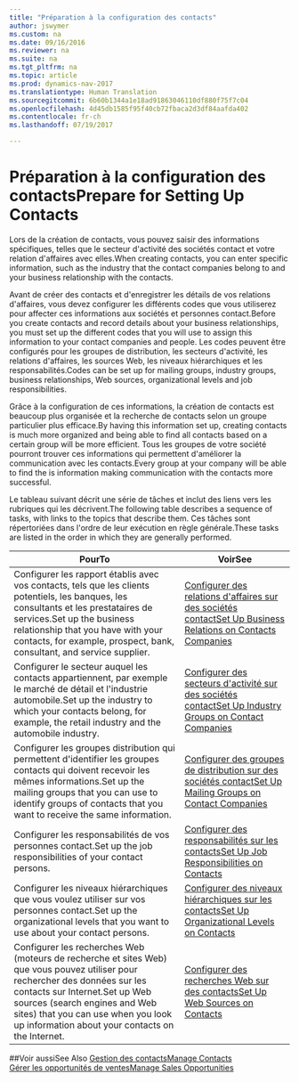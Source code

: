 ```yaml
---
title: "Préparation à la configuration des contacts"
author: jswymer
ms.custom: na
ms.date: 09/16/2016
ms.reviewer: na
ms.suite: na
ms.tgt_pltfrm: na
ms.topic: article
ms.prod: dynamics-nav-2017
ms.translationtype: Human Translation
ms.sourcegitcommit: 6b60b1344a1e18ad91863046110df880f75f7c04
ms.openlocfilehash: 4d45db1585f95f40cb72fbaca2d3df84aafda402
ms.contentlocale: fr-ch
ms.lasthandoff: 07/19/2017

---
```

# <a name="prepare-for-setting-up-contacts"></a><span data-ttu-id="efafd-102">Préparation à la configuration des contacts</span><span class="sxs-lookup"><span data-stu-id="efafd-102">Prepare for Setting Up Contacts</span></span>
<span data-ttu-id="efafd-103">Lors de la création de contacts, vous pouvez saisir des informations spécifiques, telles que le secteur d'activité des sociétés contact et votre relation d'affaires avec elles.</span><span class="sxs-lookup"><span data-stu-id="efafd-103">When creating contacts, you can enter specific information, such as the industry that the contact companies belong to and your business relationship with the contacts.</span></span>

<span data-ttu-id="efafd-104">Avant de créer des contacts et d'enregistrer les détails de vos relations d'affaires, vous devez configurer les différents codes que vous utiliserez pour affecter ces informations aux sociétés et personnes contact.</span><span class="sxs-lookup"><span data-stu-id="efafd-104">Before you create contacts and record details about your business relationships, you must set up the different codes that you will use to assign this information to your contact companies and people.</span></span> <span data-ttu-id="efafd-105">Les codes peuvent être configurés pour les groupes de distribution, les secteurs d'activité, les relations d'affaires, les sources Web, les niveaux hiérarchiques et les responsabilités.</span><span class="sxs-lookup"><span data-stu-id="efafd-105">Codes can be set up for mailing groups, industry groups, business relationships, Web sources, organizational levels and job responsibilities.</span></span>

<span data-ttu-id="efafd-106">Grâce à la configuration de ces informations, la création de contacts est beaucoup plus organisée et la recherche de contacts selon un groupe particulier plus efficace.</span><span class="sxs-lookup"><span data-stu-id="efafd-106">By having this information set up, creating contacts is much more organized and being able to find all contacts based on a certain group will be more efficient.</span></span> <span data-ttu-id="efafd-107">Tous les groupes de votre société pourront trouver ces informations qui permettent d'améliorer la communication avec les contacts.</span><span class="sxs-lookup"><span data-stu-id="efafd-107">Every group at your company will be able to find the is information making communication with the contacts more successful.</span></span>

<span data-ttu-id="efafd-108">Le tableau suivant décrit une série de tâches et inclut des liens vers les rubriques qui les décrivent.</span><span class="sxs-lookup"><span data-stu-id="efafd-108">The following table describes a sequence of tasks, with links to the topics that describe them.</span></span> <span data-ttu-id="efafd-109">Ces tâches sont répertoriées dans l'ordre de leur exécution en règle générale.</span><span class="sxs-lookup"><span data-stu-id="efafd-109">These tasks are listed in the order in which they are generally performed.</span></span>

|<span data-ttu-id="efafd-110">Pour</span><span class="sxs-lookup"><span data-stu-id="efafd-110">To</span></span> |<span data-ttu-id="efafd-111">Voir</span><span class="sxs-lookup"><span data-stu-id="efafd-111">See</span></span> |
|---|----|
|<span data-ttu-id="efafd-112">Configurer les rapport établis avec vos contacts, tels que les clients potentiels, les banques, les consultants et les prestataires de services.</span><span class="sxs-lookup"><span data-stu-id="efafd-112">Set up the business relationship that you have with your contacts, for example, prospect, bank, consultant, and service supplier.</span></span>|[<span data-ttu-id="efafd-113">Configurer des relations d'affaires sur des sociétés contact</span><span class="sxs-lookup"><span data-stu-id="efafd-113">Set Up Business Relations on Contacts Companies</span></span>](marketing-business-relations.md)|
|<span data-ttu-id="efafd-114">Configurer le secteur auquel les contacts appartiennent, par exemple le marché de détail et l'industrie automobile.</span><span class="sxs-lookup"><span data-stu-id="efafd-114">Set up the industry to which your contacts belong, for example, the retail industry and the automobile industry.</span></span>|[<span data-ttu-id="efafd-115">Configurer des secteurs d'activité sur des sociétés contact</span><span class="sxs-lookup"><span data-stu-id="efafd-115">Set Up Industry Groups on Contact Companies</span></span>](marketing-industry-groups.md)|
|<span data-ttu-id="efafd-116">Configurer les groupes distribution qui permettent d'identifier les groupes contacts qui doivent recevoir les mêmes informations.</span><span class="sxs-lookup"><span data-stu-id="efafd-116">Set up the mailing groups that you can use to identify groups of contacts that you want to receive the same information.</span></span>|[<span data-ttu-id="efafd-117">Configurer des groupes de distribution sur des sociétés contact</span><span class="sxs-lookup"><span data-stu-id="efafd-117">Set Up Mailing Groups on Contact Companies</span></span>](marketing-mailing-groups.md)|
|<span data-ttu-id="efafd-118">Configurer les responsabilités de vos personnes contact.</span><span class="sxs-lookup"><span data-stu-id="efafd-118">Set up the job responsibilities of your contact persons.</span></span>|[<span data-ttu-id="efafd-119">Configurer des responsabilités sur les contacts</span><span class="sxs-lookup"><span data-stu-id="efafd-119">Set Up Job Responsibilities on Contacts</span></span>](marketing-job-responsibilities.md)|
|<span data-ttu-id="efafd-120">Configurer les niveaux hiérarchiques que vous voulez utiliser sur vos personnes contact.</span><span class="sxs-lookup"><span data-stu-id="efafd-120">Set up the organizational levels that you want to use about your contact persons.</span></span>|[<span data-ttu-id="efafd-121">Configurer des niveaux hiérarchiques sur les contacts</span><span class="sxs-lookup"><span data-stu-id="efafd-121">Set Up Organizational Levels on Contacts</span></span>](marketing-organizational-levels.md)|
|<span data-ttu-id="efafd-122">Configurer les recherches Web (moteurs de recherche et sites Web) que vous pouvez utiliser pour rechercher des données sur les contacts sur Internet.</span><span class="sxs-lookup"><span data-stu-id="efafd-122">Set up Web sources (search engines and Web sites) that you can use when you look up information about your contacts on the Internet.</span></span>|[<span data-ttu-id="efafd-123">Configurer des recherches Web sur des contacts</span><span class="sxs-lookup"><span data-stu-id="efafd-123">Set Up Web Sources on Contacts</span></span>](marketing-web-sources.md)|

##<a name="see-also"></a><span data-ttu-id="efafd-124">Voir aussi</span><span class="sxs-lookup"><span data-stu-id="efafd-124">See Also</span></span>
[<span data-ttu-id="efafd-125">Gestion des contacts</span><span class="sxs-lookup"><span data-stu-id="efafd-125">Manage Contacts</span></span>](marketing-contacts.md)  
[<span data-ttu-id="efafd-126">Gérer les opportunités de ventes</span><span class="sxs-lookup"><span data-stu-id="efafd-126">Manage Sales Opportunities</span></span>](marketing-manage-sales-opportunities.md)

